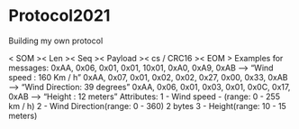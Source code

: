 # Protocol2021
Building my own protocol

   < SOM >< Len >< Seq >< Payload >< cs / CRC16 >< EOM >
          Examples for messages:
          0xAA, 0x06, 0x01, 0x01, 10x01, 0xA0, 0xA9, 0xAB      -->       “Wind speed    : 160 Km / h”
          0xAA, 0x07, 0x01, 0x02, 0x02, 0x27, 0x00, 0x33, 0xAB  -->   “Wind Direction: 39 degrees”
          0xAA, 0x06, 0x01, 0x03, 0x01, 0x0C, 0x17, 0xAB         -->    “Height             :  12 meters”
  Attributes:
            1 - Wind speed - (range: 0 - 255 km / h)
            2 - Wind Direction(range: 0 - 360) 2 bytes
            3 - Height(range: 10 - 15 meters)
